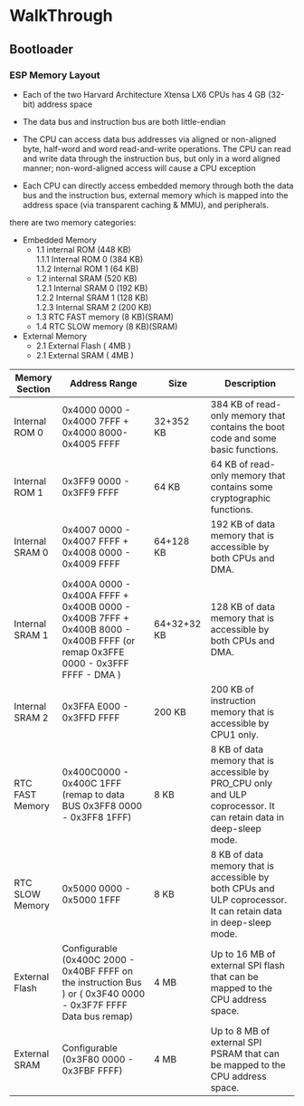 # WalkThrough

## Bootloader

### ESP Memory Layout

- Each of the two Harvard Architecture Xtensa LX6 CPUs has 4 GB (32-bit) address space

- The data bus and instruction bus are both little-endian

- The CPU can access data bus addresses via aligned or non-aligned
byte, half-word and word read-and-write operations. The CPU can read and write data through the instruction
bus, but only in a word aligned manner; non-word-aligned access will cause a CPU exception

- Each CPU can directly access embedded memory through both the data bus and the instruction bus, external
memory which is mapped into the address space (via transparent caching & MMU), and peripherals.

there are two memory categories:

- Embedded Memory  
  - 1.1 internal ROM (448 KB)  
        1.1.1 Internal ROM 0 (384 KB)  
        1.1.2 Internal ROM 1 (64 KB)  
  - 1.2 internal SRAM (520 KB)  
        1.2.1 Internal SRAM 0 (192 KB)  
        1.2.2 Internal SRAM 1 (128 KB)  
        1.2.3 Internal SRAM 2 (200 KB)  
  - 1.3 RTC FAST memory (8 KB)(SRAM)  
  - 1.4 RTC SLOW memory (8 KB)(SRAM)  
- External Memory
  - 2.1 External Flash ( 4MB )
  - 2.1 External SRAM ( 4MB )

| Memory Section | Address Range | Size | Description |
| -------------- | ------------- | ------ | ----------- |
| Internal ROM 0 | 0x4000 0000 - 0x4000 7FFF + 0x4000 8000- 0x4005 FFFF | 32+352 KB | 384 KB of read-only memory that contains the boot code and some basic functions. |
| Internal ROM 1 | 0x3FF9 0000 - 0x3FF9 FFFF  | 64 KB | 64 KB of read-only memory that contains some cryptographic functions. |
| Internal SRAM 0 | 0x4007 0000 - 0x4007 FFFF + 0x4008 0000 - 0x4009 FFFF | 64+128 KB | 192 KB of data memory that is accessible by both CPUs and DMA. |
| Internal SRAM 1 | 0x400A 0000 - 0x400A FFFF + 0x400B 0000 - 0x400B 7FFF + 0x400B 8000 - 0x400B FFFF (or remap 0x3FFE 0000 - 0x3FFF FFFF - DMA ) | 64+32+32 KB |  128 KB of data memory that is accessible by both CPUs and DMA. |
| Internal SRAM 2 | 0x3FFA E000 - 0x3FFD FFFF | 200 KB | 200 KB of instruction memory that is accessible by CPU1 only. |
| RTC FAST Memory | 0x400C0000 - 0x400C 1FFF (remap to data BUS 0x3FF8 0000 - 0x3FF8 1FFF) | 8 KB | 8 KB of data memory that is accessible by PRO_CPU only and ULP coprocessor. It can retain data in deep-sleep mode. |
| RTC SLOW Memory | 0x5000 0000 - 0x5000 1FFF | 8 KB | 8 KB of data memory that is accessible by both CPUs and ULP coprocessor. It can retain data in deep-sleep mode. |
| External Flash | Configurable (0x400C 2000 - 0x40BF FFFF on the instruction Bus ) or ( 0x3F40 0000 - 0x3F7F FFFF Data bus remap) | 4 MB | Up to 16 MB of external SPI flash that can be mapped to the CPU address space. |
| External SRAM    | Configurable (0x3F80 0000 - 0x3FBF FFFF)    | 4 MB | Up to 8 MB of external SPI PSRAM that can be mapped to the CPU address space. |
